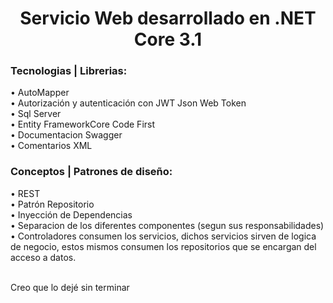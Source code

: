 <h1 align="center">Servicio Web desarrollado en .NET Core 3.1</h1>

<h3>Tecnologias | Librerias:</h3>

• AutoMapper </br>
• Autorización y autenticación con JWT Json Web Token </br>
• Sql Server </br>
• Entity FrameworkCore Code First </br>
• Documentacion Swagger </br>
• Comentarios XML </br>

<h3>Conceptos | Patrones de diseño:</h3>

• REST </br>
• Patrón Repositorio </br>
• Inyección de Dependencias </br>
• Separacion de los diferentes componentes (segun sus responsabilidades) <br>
• Controladores consumen los servicios, dichos servicios sirven de logica de negocio, estos mismos consumen los repositorios que se encargan del acceso a datos. <br><br>

Creo que lo dejé sin terminar


